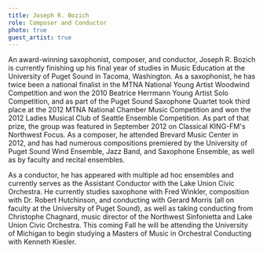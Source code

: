 ```yaml
---
title: Joseph R. Bozich
role: Composer and Conductor
photo: true
guest_artist: true
---
```


An award-winning saxophonist, composer, and conductor, Joseph R. Bozich is currently finishing up his final year of studies in Music Education at the University of Puget Sound in Tacoma, Washington. As a saxophonist, he has twice been a national finalist in the MTNA National Young Artist Woodwind Competition and won the 2010 Beatrice Herrmann Young Artist Solo Competition, and as part of the Puget Sound Saxophone Quartet took third place at the 2012 MTNA National Chamber Music Competition and won the 2012 Ladies Musical Club of Seattle Ensemble Competition. As part of that prize, the group was featured in September 2012 on Classical KING-FM's Northwest Focus. As a composer, he attended Brevard Music Center in 2012, and has had numerous compositions premiered by the University of Puget Sound Wind Ensemble, Jazz Band, and Saxophone Ensemble, as well as by faculty and recital ensembles.

As a conductor, he has appeared with multiple ad hoc ensembles and currently serves as the Assistant Conductor with the Lake Union Civic Orchestra. He currently studies saxophone with Fred Winkler, composition with Dr. Robert Hutchinson, and conducting with Gerard Morris (all on faculty at the University of Puget Sound), as well as taking conducting from Christophe Chagnard, music director of the Northwest Sinfonietta and Lake Union Civic Orchestra. This coming Fall he will be attending the University of Michigan to begin studying a Masters of Music in Orchestral Conducting with Kenneth Kiesler.